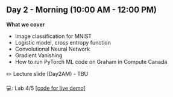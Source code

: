 ## Day 2 - Morning (10:00 AM - 12:00 PM)

**What we cover**
* Image classification for MNIST
* Logistic model, cross entropy function
* Convolutional Neural Network
* Gradient Vanishing
* How to run PyTorch ML code on Graham in Compute Canada

:pencil2: Lecture slide (Day2AM) - TBU

:computer:: Lab 4/5 [[code for live demo]](https://github.com/isaacyeSN/SS2021/blob/main/Day2AM/SS21_lab4.ipynb)
